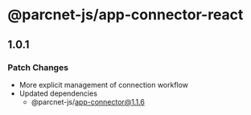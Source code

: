 # @parcnet-js/app-connector-react

## 1.0.1

### Patch Changes

- More explicit management of connection workflow
- Updated dependencies
  - @parcnet-js/app-connector@1.1.6
